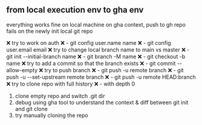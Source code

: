 
## from local execution env to gha env

everything works fine on local machine
on gha context, push to gh repo fails on the newly init local git repo

❌ try to work on auth
❌   - git config user.name name
❌   - git config user.email email
❌ try to change local branch name to main vs master
❌   - git init --initial-branch name
❌   - git branch -M name
❌   - git checkout -b name
❌ try to add a commit so that the branch exists
❌   - git commit --allow-empty
❌ try to push branch
❌   - git push -u remote branch
❌   - git push -u --set-upstream remote branch
❌   - git push -u remote HEAD:branch
❌ try to clone repo with full history
❌   - with depth 0

1. clone empty repo and switch .git dir
2. debug using gha tool to understand the context & diff between git init and git clone
3. try manually cloning the repo

